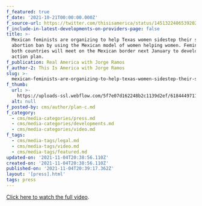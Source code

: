 ```yaml
---
f_featured: true
f_date: '2021-10-21T00:00:00.000Z'
f_source-url: https://twitter.com/thisisamerica/status/1451322406539202562?s=21
f_include-in-latest-developments-on-providers-page: false
title: >-
  Mexican feminists are organizing to help Texas women sidestep their state’s
  abortion ban by using the Mexican model of women helping women. Feminists from
  both countries will meet on the Mexican border next January to develop an
  action plan.
f_publication: Real America with Jorge Ramos
f_author-2: This Is America with Jorge Ramos
slug: >-
  mexican-feminists-are-organizing-to-help-texas-women-sidestep-their-states-abortion-ban-by-using-the-mexican-model-of-women-helping-women-feminists-from-both-countries-will-meet-on-the-mexican-border-next-january-to-develop-an-action-plan
f_thumb:
  url: >-
    https://uploads-ssl.webflow.com/5f7e07d162248b2c1139d2ef/618444971197eb4368f7d025_Screen%20Shot%202021-11-04%20at%202.37.29%20PM.png
  alt: null
f_posted-by: cms/author/plan-c.md
f_category:
  - cms/media-categories/press.md
  - cms/media-categories/developments.md
  - cms/media-categories/video.md
f_tags:
  - cms/media-tags/legal.md
  - cms/media-tags/video.md
  - cms/media-tags/featured.md
updated-on: '2021-11-04T20:38:56.110Z'
created-on: '2021-11-04T20:38:56.110Z'
published-on: '2021-11-04T20:39:17.362Z'
layout: '[press].html'
tags: press
---
```


[Click here to watch the full video](https://twitter.com/thisisamerica/status/1451322406539202562?s=21).
